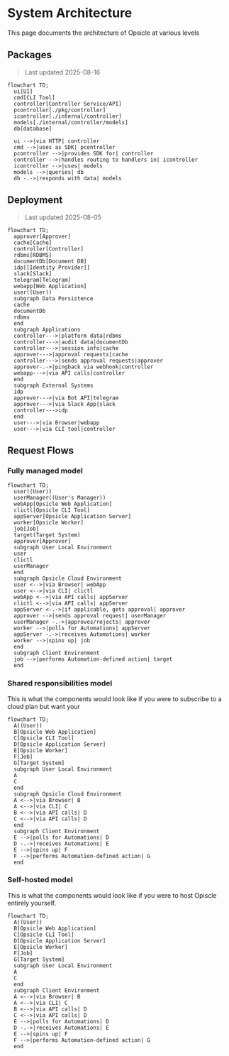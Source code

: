 # System Architecture

This page documents the architecture of Opsicle at various levels

## Packages

> Last updated 2025-08-16

```mermaid
flowchart TD;
  ui[UI]
  cmd[CLI Tool]
  controller[Controller Service/API]
  pcontroller[./pkg/controller]
  icontroller[./internal/controller]
  models[./internal/controller/models]
  db[database]

  ui -->|via HTTP| controller
  cmd -->|uses as SDK| pcontroller
  pcontroller -->|provides SDK for| controller
  controller -->|handles routing to handlers in| icontroller
  icontroller -->|uses| models
  models -->|queries| db
  db -.->|responds with data| models
```

## Deployment

> Last updated 2025-08-05


```mermaid
flowchart TD;
  approver[Approver]
  cache[Cache]
  controller[Controller]
  rdbms[RDBMS]
  documentDb[Document DB]
  idp[[Identity Provider]]
  slack[Slack]
  telegram[Telegram]
  webapp[Web Application]
  user((User))
  subgraph Data Persistence
  cache
  documentDb
  rdbms
  end
  subgraph Applications
  controller--->|platform data|rdbms
  controller--->|audit data|documentDb
  controller--->|session info|cache
  approver--->|approval requests|cache
  controller--->|sends approval requests|approver
  approver-.->|pingback via webhook|controller
  webapp--->|via API calls|controller
  end
  subgraph External Systems
  idp
  approver--->|via Bot API|telegram
  approver--->|via Slack App|slack
  controller--->idp
  end
  user--->|via Browser|webapp
  user--->|via CLI tool|controller
```

## Request Flows

### Fully managed model

```mermaid
flowchart TD;
  user((User))
  userManager((User's Manager))
  webApp[Opsicle Web Application]
  clictl[Opsicle CLI Tool]
  appServer[Opsicle Application Server]
  worker[Opsicle Worker]
  job[Job]
  target(Target System)
  approver[Approver]
  subgraph User Local Environment
  user
  clictl
  userManager
  end
  subgraph Opsicle Cloud Environment
  user <-->|via Browser| webApp
  user <-->|via CLI| clictl
  webApp <-->|via API calls| appServer
  clictl <-->|via API calls| appServer
  appServer <-.->|if applicable, gets approval| approver
  approver -->|sends approval request| userManager
  userManager -.->|approves/rejects| approver
  worker -->|polls for Automations| appServer
  appServer -.->|receives Automations| worker
  worker -->|spins up| job
  end
  subgraph Client Environment
  job -->|performs Automation-defined action| target
  end
```


### Shared responsibilities model

This is what the components would look like if you were to subscribe to a cloud plan but want your 

```mermaid
flowchart TD;
  A((User))
  B[Opsicle Web Application]
  C[Opsicle CLI Tool]
  D[Opsicle Application Server]
  E[Opsicle Worker]
  F[Job]
  G[Target System]
  subgraph User Local Environment
  A
  C
  end
  subgraph Opsicle Cloud Environment
  A <-->|via Browser| B
  A <-->|via CLI| C
  B <-->|via API calls| D
  C <-->|via API calls| D
  end
  subgraph Client Environment
  E -->|polls for Automations| D
  D -.->|receives Automations| E
  E -->|spins up| F
  F -->|performs Automation-defined action| G
  end
```

### Self-hosted model

This is what the components would look like if you were to host Opiscle entirely yourself.

```mermaid
flowchart TD;
  A((User))
  B[Opsicle Web Application]
  C[Opsicle CLI Tool]
  D[Opsicle Application Server]
  E[Opsicle Worker]
  F[Job]
  G[Target System]
  subgraph User Local Environment
  A
  C
  end
  subgraph Client Environment
  A <-->|via Browser| B
  A <-->|via CLI| C
  B <-->|via API calls| D
  C <-->|via API calls| D
  E -->|polls for Automations| D
  D -.->|receives Automations| E
  E -->|spins up| F
  F -->|performs Automation-defined action| G
  end
```
